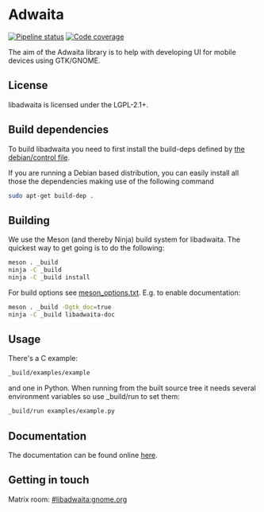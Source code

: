 # Adwaita
[![Pipeline status](https://gitlab.gnome.org/GNOME/libadwaita/badges/main/build.svg)](https://gitlab.gnome.org/GNOME/libadwaita/commits/main)
[![Code coverage](https://gitlab.gnome.org/GNOME/libadwaita/badges/main/coverage.svg)](https://gitlab.gnome.org/GNOME/libadwaita/commits/main)

The aim of the Adwaita library is to help with developing UI for mobile devices
using GTK/GNOME.

## License

libadwaita is licensed under the LGPL-2.1+.

## Build dependencies

To build libadwaita you need to first install the build-deps defined by [the debian/control file](https://gitlab.gnome.org/GNOME/libadwaita/blob/master/debian/control#L6).

If you are running a Debian based distribution, you can easily install all those the dependencies making use of the following command

```sh
sudo apt-get build-dep .
```

## Building

We use the Meson (and thereby Ninja) build system for libadwaita. The quickest
way to get going is to do the following:

```sh
meson . _build
ninja -C _build
ninja -C _build install
```

For build options see [meson_options.txt](./meson_options.txt). E.g. to enable documentation:

```sh
meson . _build -Dgtk_doc=true
ninja -C _build libadwaita-doc
```

## Usage

There's a C example:

```sh
_build/examples/example
```

and one in Python. When running from the built source tree it
needs several environment variables so use \_build/run to set them:

```sh
_build/run examples/example.py
```

## Documentation

The documentation can be found online
[here](https://gnome.pages.gitlab.gnome.org/libadwaita/doc/).

## Getting in touch

Matrix room: [#libadwaita:gnome.org](https://matrix.to/#/#libadwaita:gnome.org)
